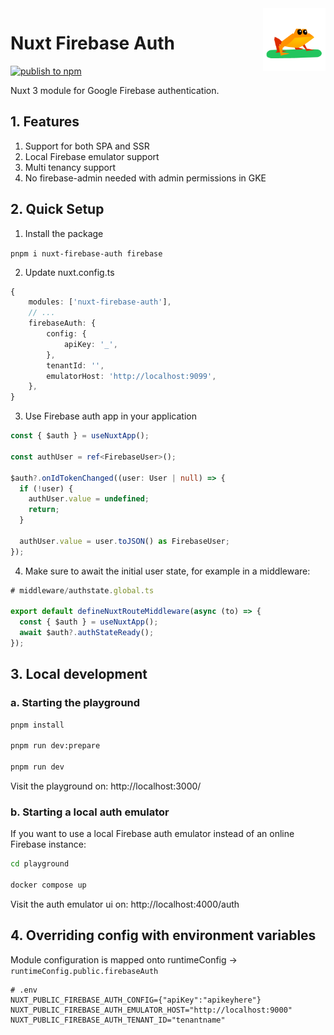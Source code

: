 <img align="right" height="100" src="./docs/frog.png">

# Nuxt Firebase Auth

[![publish to npm](https://github.com/JRaams/nuxt-firebase-auth-module/actions/workflows/publish.yml/badge.svg)](https://github.com/JRaams/nuxt-firebase-auth-module/actions/workflows/publish.yml)

Nuxt 3 module for Google Firebase authentication.

## 1. Features

1. Support for both SPA and SSR
2. Local Firebase emulator support
3. Multi tenancy support
4. No firebase-admin needed with admin permissions in GKE

## 2. Quick Setup

1. Install the package

`pnpm i nuxt-firebase-auth firebase`

2. Update nuxt.config.ts

```typescript
{
    modules: ['nuxt-firebase-auth'],
    // ...
    firebaseAuth: {
        config: {
            apiKey: '_',
        },
        tenantId: '',
        emulatorHost: 'http://localhost:9099',
    },
}
```

3. Use Firebase auth app in your application

```typescript
const { $auth } = useNuxtApp();

const authUser = ref<FirebaseUser>();

$auth?.onIdTokenChanged((user: User | null) => {
  if (!user) {
    authUser.value = undefined;
    return;
  }

  authUser.value = user.toJSON() as FirebaseUser;
});
```

4. Make sure to await the initial user state, for example in a middleware:

```typescript
# middleware/authstate.global.ts

export default defineNuxtRouteMiddleware(async (to) => {
  const { $auth } = useNuxtApp();
  await $auth?.authStateReady();
});
```

## 3. Local development

### a. Starting the playground

```bash
pnpm install

pnpm run dev:prepare

pnpm run dev
```

Visit the playground on: http://localhost:3000/

### b. Starting a local auth emulator

If you want to use a local Firebase auth emulator instead of an online Firebase instance:

```bash
cd playground

docker compose up
```

Visit the auth emulator ui on: http://localhost:4000/auth

## 4. Overriding config with environment variables

Module configuration is mapped onto runtimeConfig -> `runtimeConfig.public.firebaseAuth`

```shell
# .env
NUXT_PUBLIC_FIREBASE_AUTH_CONFIG={"apiKey":"apikeyhere"}
NUXT_PUBLIC_FIREBASE_AUTH_EMULATOR_HOST="http://localhost:9000"
NUXT_PUBLIC_FIREBASE_AUTH_TENANT_ID="tenantname"
```
